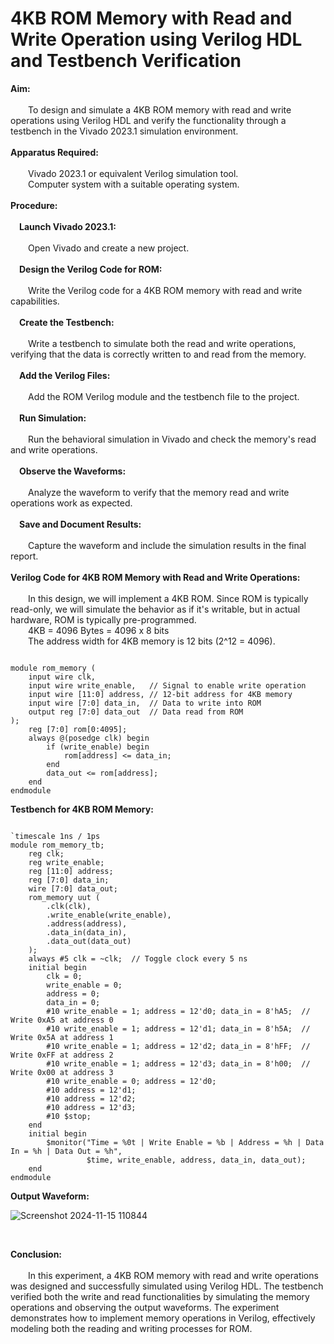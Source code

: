 # 4KB ROM Memory with Read and Write Operation using Verilog HDL and Testbench Verification

**Aim:** <br>
<br>
&emsp;&emsp;To design and simulate a 4KB ROM memory with read and write operations using Verilog HDL and verify the functionality through a testbench in the Vivado 2023.1 simulation environment.<br>
<br>
**Apparatus Required:** <br>
<br>
&emsp;&emsp;Vivado 2023.1 or equivalent Verilog simulation tool.<br>
&emsp;&emsp;Computer system with a suitable operating system.<br>
<br>
**Procedure:** <br>
<br>
&emsp;**Launch Vivado 2023.1:** <br>
<br>
&emsp;&emsp;Open Vivado and create a new project.<br>
<br>
&emsp;**Design the Verilog Code for ROM:** <br>
<br>
&emsp;&emsp;Write the Verilog code for a 4KB ROM memory with read and write capabilities.<br>
<br>
&emsp;**Create the Testbench:** <br>
<br>
&emsp;&emsp;Write a testbench to simulate both the read and write operations, verifying that the data is correctly written to and read from the memory.<br>
<br>
&emsp;**Add the Verilog Files:** <br>
<br>
&emsp;&emsp;Add the ROM Verilog module and the testbench file to the project.<br>
<br>
&emsp;**Run Simulation:** <br>
<br>
&emsp;&emsp;Run the behavioral simulation in Vivado and check the memory's read and write operations.<br>
<br> 
&emsp;**Observe the Waveforms:** <br>
<br>
&emsp;&emsp;Analyze the waveform to verify that the memory read and write operations work as expected.<br>
<br>
&emsp;**Save and Document Results:** <br>
<br>
&emsp;&emsp;Capture the waveform and include the simulation results in the final report.<br>
<br>
**Verilog Code for 4KB ROM Memory with Read and Write Operations:** <br>
<br>
&emsp;&emsp;In this design, we will implement a 4KB ROM. Since ROM is typically read-only, we will simulate the behavior as if it's writable, but in actual hardware, ROM is typically pre-programmed.<br>
&emsp;&emsp;4KB = 4096 Bytes = 4096 x 8 bits <br>
&emsp;&emsp;The address width for 4KB memory is 12 bits (2^12 = 4096).<br>
```

module rom_memory (
    input wire clk,
    input wire write_enable,   // Signal to enable write operation
    input wire [11:0] address, // 12-bit address for 4KB memory
    input wire [7:0] data_in,  // Data to write into ROM
    output reg [7:0] data_out  // Data read from ROM
);
    reg [7:0] rom[0:4095];
    always @(posedge clk) begin
        if (write_enable) begin
            rom[address] <= data_in;
        end
        data_out <= rom[address];
    end
endmodule

```

**Testbench for 4KB ROM Memory:** 
```

`timescale 1ns / 1ps
module rom_memory_tb;
    reg clk;
    reg write_enable;
    reg [11:0] address;
    reg [7:0] data_in;
    wire [7:0] data_out;
    rom_memory uut (
        .clk(clk),
        .write_enable(write_enable),
        .address(address),
        .data_in(data_in),
        .data_out(data_out)
    );
    always #5 clk = ~clk;  // Toggle clock every 5 ns
    initial begin
        clk = 0;
        write_enable = 0;
        address = 0;
        data_in = 0;
        #10 write_enable = 1; address = 12'd0; data_in = 8'hA5;  // Write 0xA5 at address 0
        #10 write_enable = 1; address = 12'd1; data_in = 8'h5A;  // Write 0x5A at address 1
        #10 write_enable = 1; address = 12'd2; data_in = 8'hFF;  // Write 0xFF at address 2
        #10 write_enable = 1; address = 12'd3; data_in = 8'h00;  // Write 0x00 at address 3
        #10 write_enable = 0; address = 12'd0;
        #10 address = 12'd1;
        #10 address = 12'd2;
        #10 address = 12'd3;
        #10 $stop;
    end
    initial begin
        $monitor("Time = %0t | Write Enable = %b | Address = %h | Data In = %h | Data Out = %h", 
                 $time, write_enable, address, data_in, data_out);
    end
endmodule

```
**Output Waveform:** 

![Screenshot 2024-11-15 110844](https://github.com/user-attachments/assets/eddce12c-a62f-4a3e-92f9-cc13c0e77dd2)

<br>

**Conclusion:** <br>
<br>
&emsp;&emsp;In this experiment, a 4KB ROM memory with read and write operations was designed and successfully simulated using Verilog HDL. The testbench verified both the write and read functionalities by simulating the memory operations and observing the output waveforms. The experiment demonstrates how to implement memory operations in Verilog, effectively modeling both the reading and writing processes for ROM.
